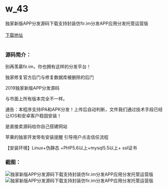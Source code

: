 # w_43
独家新版APP分发源码下载支持封装仿fir.im分发APP应用分发托管运营版
<br/></br>
[下载地址](https://www.uuid2.com/43.html "下载地址")
<br/></br>
<h3>源码简介：</h3>
<p>别再羡慕fir.im，你也拥有这样的分发平台！<p>
<p>独家修复官方后门与修复数据库被删除的后门<p>
<p>2019独家新版APP分发源码<p>
<p>与市面上所有版本完全不一样。<p>
<p>通告：本程序支持IPA和APK分发！上传后自动判断，文件我们通过技术手段已经让IOS和安卓客户稳固安装！<p>
<p> 是直接卖源码给你自己搭建网站<p>
<p>苹果的独家开发带有安装提醒  引导用户点击信任流程<p>
<p>【安装环境】Linux+伪静态 +PHP5.6以上+mysql5.5以上+ ssl证书<p>
<h3>截图：</h3>
<img src="https://www.uuid2.com/wp-content/uploads/img/202105/1a3fd7d727.png" alt="独家新版APP分发源码下载支持封装仿fir.im分发APP应用分发托管运营版"><img src="https://www.uuid2.com/wp-content/uploads/img/202105/2c085b0537.png" alt="独家新版APP分发源码下载支持封装仿fir.im分发APP应用分发托管运营版">
